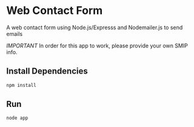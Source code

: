 # Web Contact Form

A web contact form using Node.js/Expresss and Nodemailer.js to send emails

*IMPORTANT*
In order for this app to work, please provide your own SMIP info.

## Install Dependencies
```bash
npm install
```
## Run
```bash
node app
```
